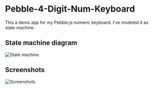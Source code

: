# Pebble-4-Digit-Num-Keyboard
This a demo app for my Pebble.js numeric keyboard. I've modeled it as state machine.

## State machine diagram

<div style="display:table-cell; vertical-align:middle; text-align:center">
  <img src="http://i.imgur.com/gsMCYH5.png" alt="State machine">
</div>

## Screenshots

<img align="center" src="http://i.imgur.com/wksPZPe.png" alt="Screenshots">
